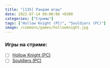 ```yaml
---
title: "[135] Рандом игры"
date: 2022-07-14 09:00:00 +0300
categories: ["Стримы"]
tags: ["Hollow Knight (PC)", "Souldiers (PC)"]
image: /commons/games/hollowknight.jpg
---
```


### Игры на стриме:
+ [ ] [Hollow Knight (PC)](/tags/hollow-knight-pc)
+ [ ] [Souldiers (PC)](/tags/souldiers-pc)
